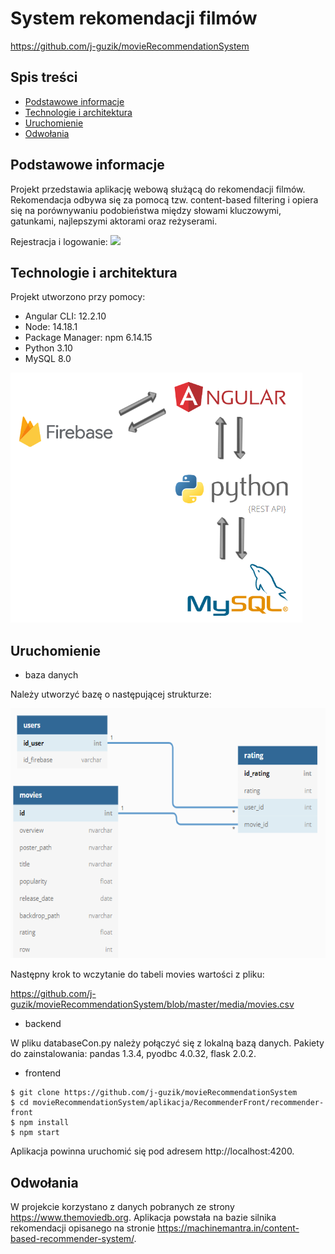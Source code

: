 # System rekomendacji filmów
https://github.com/j-guzik/movieRecommendationSystem

## Spis treści
* [Podstawowe informacje](#podstawowe-informacje)
* [Technologie i architektura](#technologie-i-architektura)
* [Uruchomienie](#uruchomienie)
* [Odwołania](#odwołania)

## Podstawowe informacje
Projekt przedstawia aplikację webową służącą do rekomendacji filmów. Rekomendacja odbywa się za pomocą tzw. content-based filtering i opiera się na porównywaniu podobieństwa między słowami kluczowymi, gatunkami, najlepszymi aktorami oraz reżyserami.

Rejestracja i logowanie:
![](https://github.com/j-guzik/movieRecommendationSystem/blob/master/media/gifLogowanie.gif) 

## Technologie i architektura
Projekt utworzono przy pomocy:
* Angular CLI: 12.2.10
* Node: 14.18.1
* Package Manager: npm 6.14.15
* Python 3.10
* MySQL 8.0

<img height="400" alt="architecture" src="https://github.com/j-guzik/movieRecommendationSystem/blob/master/media/architektura.PNG">

## Uruchomienie

* baza danych

Należy utworzyć bazę o następującej strukturze:

<img height="400" alt="baza" src="https://github.com/j-guzik/movieRecommendationSystem/blob/master/media/baza.PNG">

Następny krok to wczytanie do tabeli movies wartości z pliku:

https://github.com/j-guzik/movieRecommendationSystem/blob/master/media/movies.csv


* backend

W pliku databaseCon.py należy połączyć się z lokalną bazą danych.
Pakiety do zainstalowania: pandas 1.3.4, pyodbc 4.0.32, flask 2.0.2.

* frontend

```
$ git clone https://github.com/j-guzik/movieRecommendationSystem
$ cd movieRecommendationSystem/aplikacja/RecommenderFront/recommender-front
$ npm install
$ npm start
```

Aplikacja powinna uruchomić się pod adresem http://localhost:4200.




## Odwołania
W projekcie korzystano z danych pobranych ze strony https://www.themoviedb.org. Aplikacja powstała na bazie silnika rekomendacji opisanego na stronie https://machinemantra.in/content-based-recommender-system/. 
